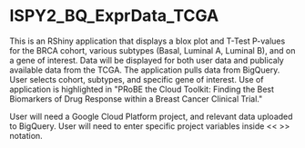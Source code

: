 # ISPY2_BQ_ExprData_TCGA

This is an RShiny application that displays a blox plot and T-Test P-values for the BRCA cohort, various subtypes (Basal, Luminal A, Luminal B), and on a gene of interest.  Data will be displayed for both user data and publicaly available data from the TCGA. The application pulls data from BigQuery.  User selects cohort, subtypes, and specific gene of interest. Use of application is highlighted in "PRoBE the Cloud Toolkit: Finding the Best Biomarkers of Drug Response within a Breast Cancer Clinical Trial."

User will need a Google Cloud Platform project, and relevant data uploaded to BigQuery.  User will need to enter specific project variables inside << >> notation.  
